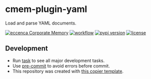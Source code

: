 # cmem-plugin-yaml

Load and parse YAML documents.

[![eccenca Corporate Memory](https://img.shields.io/badge/eccenca-Corporate%20Memory-orange)](https://documentation.eccenca.com) [![workflow](https://github.com/eccenca/cmem-plugin-yaml/actions/workflows/check.yml/badge.svg)](https://github.com/eccenca/cmem-plugin-yaml/actions) [![pypi version](https://img.shields.io/pypi/v/cmem-plugin-yaml)](https://pypi.org/project/yaml) [![license](https://img.shields.io/pypi/l/cmem-plugin-yaml)](https://pypi.org/project/cmem-plugin-yaml)

## Development

- Run [task](https://taskfile.dev/) to see all major development tasks.
- Use [pre-commit](https://pre-commit.com/) to avoid errors before commit.
- This repository was created with [this copier template](https://github.com/eccenca/cmem-plugin-template).

